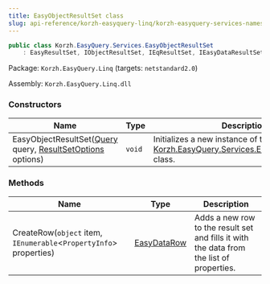 ```yaml
---
title: EasyObjectResultSet class
slug: api-reference/korzh-easyquery-linq/korzh-easyquery-services-namespace/easyobjectresultset-class
---
```



```csharp
public class Korzh.EasyQuery.Services.EasyObjectResultSet
    : EasyResultSet, IObjectResultSet, IEqResultSet, IEasyDataResultSet, IDisposable

```
Package: `Korzh.EasyQuery.Linq` (targets: `netstandard2.0`)

Assembly: `Korzh.EasyQuery.Linq.dll`

### Constructors

| Name | Type | Description | 
| --- | --- | --- | 
| EasyObjectResultSet([Query](/api-reference/korzh-easyquery/korzh-easyquery-namespace/query-class) query, [ResultSetOptions](/api-reference/korzh-easyquery/korzh-easyquery-services-namespace/resultsetoptions-class) options) | `void` | Initializes a new instance of the [Korzh.EasyQuery.Services.EasyObjectResultSet](/api-reference/korzh-easyquery-linq/korzh-easyquery-services-namespace/easyobjectresultset-class) class. | 


### Methods

| Name | Type | Description | 
| --- | --- | --- | 
| CreateRow(`object` item, `IEnumerable`&lt;`PropertyInfo`&gt; properties) | [EasyDataRow](/api-reference/easydata-core/easydata-namespace/easydatarow-class) | Adds a new row to the result set and fills it with the data from the list of properties. |